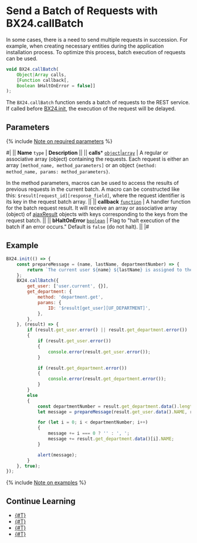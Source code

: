 # Send a Batch of Requests with BX24.callBatch

In some cases, there is a need to send multiple requests in succession. For example, when creating necessary entities during the application installation process. To optimize this process, batch execution of requests can be used.

```js
void BX24.callBatch(
    Object|Array calls,
    [Function callback[,
    Boolean bHaltOnError = false]]
);
```

The `BX24.callBatch` function sends a batch of requests to the REST service. If called before [BX24.init](../system-functions/bx24-init.md), the execution of the request will be delayed.

## Parameters

{% include [Note on required parameters](../../../_includes/required.md) %}

#|
|| **Name**
`type` | **Description** ||
|| **calls***
[`object`](../../data-types.md)\|[`array`](../../data-types.md) | A regular or associative array (object) containing the requests. Each request is either an array `[method_name, method_parameters]` or an object `{method: method_name, params: method_parameters}`. 

In the method parameters, macros can be used to access the results of previous requests in the current batch. A macro can be constructed like this: `$result[request_id][response_field]`, where the request identifier is its key in the request batch array. ||
|| **callback**
[`function`](../../data-types.md) | A handler function for the batch request result. It will receive an array or associative array (object) of [ajaxResult](./bx24-call-method.md#ajax-result) objects with keys corresponding to the keys from the request batch. ||
|| **bHaltOnError**
[`boolean`](../../data-types.md) | Flag to "halt execution of the batch if an error occurs." Default is `false` (do not halt). ||
|#

## Example

```js
BX24.init(() => {
    const prepareMessage = (name, lastName, departmentNumber) => {
        return `The current user ${name} ${lastName} is assigned to the departmen${departmentNumber > 1 ? 'ts ' : 't '}`;
    };
    BX24.callBatch({
        get_user: ['user.current', {}],
        get_department: {
            method: 'department.get',
            params: {
                ID: '$result[get_user][UF_DEPARTMENT]',
            },
        },
    }, (result) => {
        if (result.get_user.error() || result.get_department.error())
        {
            if (result.get_user.error())
            {
                console.error(result.get_user.error());
            }

            if (result.get_department.error())
            {
                console.error(result.get_department.error());
            }
        }
        else
        {
            const departmentNumber = result.get_department.data().length;
            let message = prepareMessage(result.get_user.data().NAME, result.get_user.data().LAST_NAME, departmentNumber);

            for (let i = 0; i < departmentNumber; i++)
            {
                message += i === 0 ? '' : ', ';
                message += result.get_department.data()[i].NAME;
            }

            alert(message);
        }
    }, true);
});
```

{% include [Note on examples](../../../_includes/examples.md) %}

## Continue Learning

- [{#T}](./bx24-call-bind.md)
- [{#T}](./bx24-call-unbind.md)
- [{#T}](./bx24-call-method.md)
- [{#T}](./files.md)